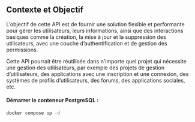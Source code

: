 ## Contexte et Objectif

L’objectif de cette API est de fournir une solution flexible et performante pour gérer les utilisateurs, leurs informations, ainsi que des interactions basiques comme la création, la mise à jour et la suppression des utilisateurs, avec une couche d’authentification et de gestion des permissions.

Cette API pourrait être réutilisée dans n'importe quel projet qui nécessite une gestion des utilisateurs, par exemple des projets de gestion d’utilisateurs, des applications avec une inscription et une connexion, des systèmes de profils d’utilisateurs, des forums, des applications sociales, etc.


#### Démarrer le conteneur PostgreSQL :

```bash 
docker compose up -d
```
